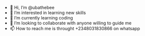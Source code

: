- 👋 Hi, I’m @ubathebee
- 👀 I’m interested in learning new skills
- 🌱 I’m currently learning coding
- 💞️ I’m looking to collaborate with anyone willing to guide me
- 📫 How to reach me is throught +2348031830866 on whatsapp

<!---
ubathebee/ubathebee is a ✨ special ✨ repository because its `README.md` (this file) appears on your GitHub profile.
You can click the Preview link to take a look at your changes.
--->
